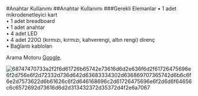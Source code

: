 #Anahtar Kullanımı
##Anahtar Kullanımı
###Gerekli Elemanlar
• 1 adet mikrodenetleyici kart</br>
• 1 adet breadboard</br>
• 1 adet anahtar</br>
• 4 adet LED</br>
• 4 adet 220Ω (kırmızı, kırmızı, kahverengi, altın rengi) direnç</br>
• Bağlantı kabloları</br>





Arama Motoru [Google](https://www.google.com.tr/).

![68747470733a2f2f6d61726b65742e73616d6d2e636f6d2f61726475696e6f2d756e6f2d72332d736d642d63683334302d636869707365742d6b6c6f6e2d7573622d6b61626c6f2d646168696c2d61726475696e6f2d6d6f64656c6c6572692d73616d6d2d313432372d35372d4f2e6a7067](https://user-images.githubusercontent.com/114821107/198240328-38c65e4e-4410-46c7-8a60-c94f2fa5c90f.jpg)

